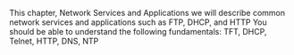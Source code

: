 This chapter, Network Services and Applications we will describe common network services and applications such as FTP, DHCP, and HTTP
You should be able to understand the following fundamentals:
TFT, DHCP, Telnet, HTTP, DNS, NTP